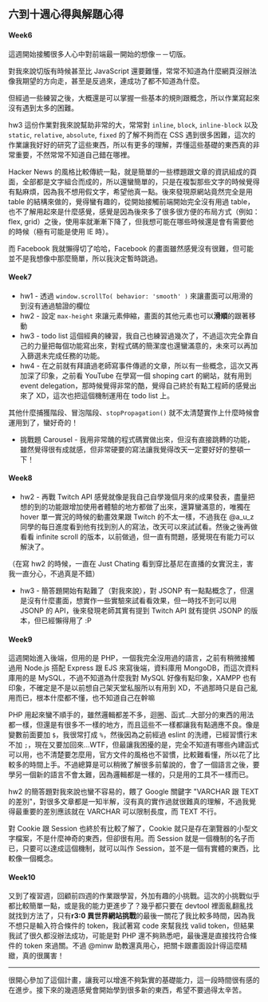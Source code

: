 ## 六到十週心得與解題心得

#### Week6

這週開始接觸很多人心中對前端最一開始的想像－－切版。

對我來說切版有時候甚至比 JavaScript 還要難懂，常常不知道為什麼網頁沒辦法像我期望的方向走，甚至是反過來，連成功了都不知道為什麼。

但經過一些練習之後，大概還是可以掌握一些基本的規則跟概念，所以作業寫起來沒有遇到太多的困難。

hw3 這份作業對我來說幫助非常的大，常常對 `inline`, `block`, `inline-block` 以及 `static`, `relative`, `absolute`, `fixed` 的了解不夠而在 CSS 遇到很多困難，這次的作業讓我好好的研究了這些東西，所以有更多的理解，弄懂這些基礎的東西真的非常重要，不然常常不知道自己錯在哪裡。

Hacker News 的風格比較傳統一點，就是簡單的一些標題跟文章的資訊組成的頁面，全部都是文字組合而成的，所以還蠻簡單的，只是在複製那些文字的時候覺得有點麻煩，因為我不想用假文字，希望他真一點。後來發現原網站竟然完全是用 table 的結構來做的，覺得蠻有趣的，從開始接觸前端開始完全沒有用過 table，也不了解用起來是什麼感覺，感覺是因為後來多了很多很方便的布局方式（例如：flex, grid）之後，使用率就漸漸下降了，但我想可能在哪些時候還是會有需要他的時候（極有可能是使用 IE 時）。

而 Facebook 我就懶得切了哈哈，Facebook 的畫面雖然感覺沒有很難，但可能並不是我想像中那麼簡單，所以我決定暫時跳過。

#### Week7

- hw1 - 透過 `window.scrollTo( behavior: 'smooth' )` 來讓畫面可以用滑的到沒有通過驗證的欄位
- hw2 - 設定 `max-height` 來讓元素伸縮，畫面的其他元素也可以**滑順**的跟著移動
- hw3 - todo list 這個經典的練習，我自己也練習過幾次了，不過這次完全靠自己的力量把每個功能寫出來，對程式碼的簡潔度也還蠻滿意的，未來可以再加入篩選未完成任務的功能。
- hw4 - 在之前就有拜讀過老師寫事件傳遞的文章，所以有一些概念，這次又再加深了印象，之前看 YouTube 在學寫一個 shoping cart 的網站，就有用到 event delegation，那時候覺得非常的酷，覺得自己終於有點工程師的感覺出來了 XD，這次也把這個機制運用在 todo list 上。

其他什麼捕獲階段、冒泡階段、`stopPropagation()` 就不太清楚實作上什麼時候會運用到了，蠻好奇的！

- 挑戰題 Carousel - 我用非常醜的程式碼實做出來，但沒有直接跳轉的功能，雖然覺得很有成就感，但非常硬要的寫法讓我覺得改天一定要好好的整頓一下！

#### Week8

- hw2 - 再戰 Twitch API 感覺就像是我自己自學幾個月來的成果發表，盡量把想的到的功能跟增加使用者體驗的地方都做了出來，還算蠻滿意的，唯獨在 hover 單一實況的時候的動畫效果跟 Twitch 的不太一樣，不過我在 @a_u_z 同學的每日進度看到他有找到別人的寫法，改天可以來試試看。然後之後再做看看 infinite scroll 的版本，以前做過，但一直有問題，感覺現在有能力可以解決了。

（在寫 hw2 的時候，一直在 Just Chating 看到穿比基尼在直播的女實況主，害我一直分心，不過真是不錯）

- hw3 - 簡答題開始有點難了（對我來說），對 JSONP 有一點點概念了，但還是沒有什麼畫面，想實作一些實驗來試看看效果，但一時找不到可以用 JSONP 的 API，後來發現老師其實有提到 Twitch API 就有提供 JSONP 的版本，但已經懶得用了 :P

#### Week9

這週開始進入後端，但用的是 PHP，一個我完全沒用過的語言，之前有稍微接觸過用 Node.js 搭配 Express 跟 EJS 來寫後端，資料庫用 MongoDB，而這次資料庫用的是 MySQL，不過不知道為什麼我對 MySQL 好像有點印象，XAMPP 也有印象，不確定是不是以前想自己架天堂私服所以有用到 XD，不過那時只是自己亂用而已，根本什麼都不懂，也不知道自己在幹嘛

PHP 用起來蠻不順手的，雖然邏輯都差不多，迴圈、函式…大部分的東西的用法都一樣，但還是有很多不一樣的地方，而且這些不一樣都讓我有點適應不良。像是變數前面要加 `$`，我很常打成 `%`，然後因為之前經過 eslint 的洗禮，已經習慣行末不加 `;`，現在又要加回來...WTF，但最讓我困擾的是，完全不知道有哪些內建函式可以用，也不清楚要怎麼用，官方文件的風格也不習慣，比較難看懂，所以花了比較多的時間上手。不過總算是可以稍微了解很多前輩說的，會了一個語言之後，要學另一個新的語言不會太難，因為邏輯都是一樣的，只是用的工具不一樣而已。

hw2 的簡答題對我來說也蠻不容易的，餵了 Google 關鍵字 "VARCHAR 跟 TEXT 的差別"，對很多文章都是一知半解，沒有真的實作過就很難真的理解，不過我覺得最重要的差別應該就在 VARCHAR 可以限制長度，而 TEXT 不行。

對 Cookie 跟 Session 也終於有比較了解了，Cookie 就只是存在瀏覽器的小型文字檔案，不是什麼神奇的東西，但卻很有用。而 Session 就是一個機制的名子而已，只要可以達成這個機制，就可以叫作 Session，並不是一個有實體的東西，比較像一個概念。

#### Week10

又到了複習週，回顧前四週的作業跟學習，外加有趣的小挑戰。這次的小挑戰似乎都比較簡單一點，或是我的能力更進步了？幾乎都只要在 devtool 裡面亂翻亂找就找到方法了，只有**r3:0 異世界網站挑戰**的最後一關花了我比較多時間，因為我不想只是輸入符合條件的 token，我試著寫 code 來幫我找 valid token，但結果我試了很久都沒辦法成功，可能是對 PHP 還不夠熟悉吧，最後還是直接找符合條件的 token 來過關。不過 @minw 助教還真用心，把關卡跟畫面設計得這麼精緻，真的很厲害！

-----
很開心參加了這個計畫，讓我可以增進不夠紮實的基礎能力，這一段時間很有感的在進步。接下來的幾週感覺會開始學到很多新的東西，希望不要過得太辛苦。